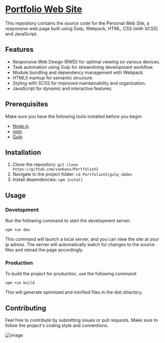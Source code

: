 # [Portfolio Web Site](https://vanbasx.github.io/Landing-LaslesVPN/)

This repository contains the source code for the Personal Web Site, a responsive web page built using Gulp, Webpack, HTML, CSS (with SCSS) and JavaScript.


## Features

- Responsive Web Design (RWD) for optimal viewing on various devices.
- Task automation using Gulp for streamlining development workflow.
- Module bundling and dependency management with Webpack.
- HTML5 markup for semantic structure.
- Styling with SCSS for improved maintainability and organization.
- JavaScript for dynamic and interactive features.

## Prerequisites

Make sure you have the following tools installed before you begin:

- [Node.js](https://nodejs.org/en)
- [npm](https://www.npmjs.com/)
- [Gulp](https://gulpjs.com/)

## Installation

1. Clone the repository:
  `git clone https://github.com/vanbasx/PortfolioV2`
2. Navigate to the project folder:
  `cd PortfolioV2/gulp_vbdev`
3. Install dependencies:
  `npm install`

## Usage

### Development

Run the following command to start the development server:

`npm run dev`

This command will launch a local server, and you can view the site at your ip adress. The server will automatically watch for changes to the source files and reload the page accordingly.

### Production

To build the project for production, use the following command:

`npm run build`

This will generate optimized and minified files in the dist directory.

## Contributing

Feel free to contribute by submitting issues or pull requests. Make sure to follow the project's coding style and conventions.

![image](https://github.com/vanbasx/PortfolioV2/assets/131404622/ceb7030a-4ff5-4a7d-af93-9f60ccb3ee75)


